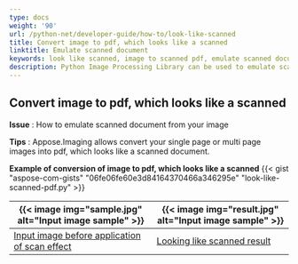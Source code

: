 ```yaml
---
type: docs
weight: '90'
url: /python-net/developer-guide/how-to/look-like-scanned
title: Convert image to pdf, which looks like a scanned  
linktitle: Emulate scanned document
keywords: look like scanned, image to scanned pdf, emulate scanned document
description: Python Image Processing Library can be used to emulate scanned document from you image(s) as shown in the python code.
---
```


**Convert image to pdf, which looks like a scanned**
-----------------------------------------

**Issue** : How to emulate scanned document from your image

**Tips** : Appose.Imaging allows convert your single page or multi page images into pdf, which looks like a scanned document.

**Example of conversion of image to pdf, which looks like a scanned**
{{< gist "aspose-com-gists" "06fe06fe60e3d84164370466a346295e" "look-like-scanned-pdf.py" >}}  

| {{< image img="sample.jpg" alt="Input image sample" >}} | {{< image img="result.jpg" alt="Input image sample" >}} |
| ------------------------------------------------------- | ------------------------------------------------------- |
| [Input image before application of scan effect](sample.djvu)                                            | [Looking like scanned result](sample.pdf)                                          |
